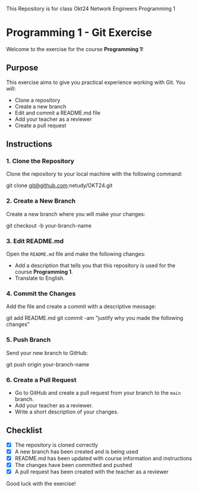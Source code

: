 This Repository is for class Okt24 Network Engineers Programming 1

# Programming 1 - Git Exercise

Welcome to the exercise for the course **Programming 1**!

## Purpose

This exercise aims to give you practical experience working with Git. You will:
- Clone a repository
- Create a new branch
- Edit and commit a README.md file
- Add your teacher as a reviewer
- Create a pull request

## Instructions

### 1. Clone the Repository
Clone the repository to your local machine with the following command:

git clone git@github.com:netudy/OKT24.git

### 2. Create a New Branch
Create a new branch where you will make your changes:

git checkout -b your-branch-name

### 3. Edit README.md
Open the `README.md` file and make the following changes:
- Add a description that tells you that this repository is used for the course **Programming 1**.
- Translate to English.

### 4. Commit the Changes
Add the file and create a commit with a descriptive message:

git add README.md
git commit -am "justify why you made the following changes"

### 5. Push Branch
Send your new branch to GitHub:

git push origin your-branch-name

### 6. Create a Pull Request
- Go to GitHub and create a pull request from your branch to the `main` branch.
- Add your teacher as a reviewer.
- Write a short description of your changes.

## Checklist
- [X] The repository is cloned correctly
- [X] A new branch has been created and is being used
- [X] README.md has been updated with course information and instructions
- [X] The changes have been committed and pushed
- [X] A pull request has been created with the teacher as a reviewer

Good luck with the exercise!
